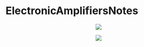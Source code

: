 # ElectronicAmplifiersNotes

<p align="center">
<img src="https://github.com/carlos-santiago-2017/ElectronicAmplifiersNotes/blob/master/page_0.png">
</p>


<p align="center">
<img src="https://github.com/carlos-santiago-2017/ElectronicAmplifiersNotes/blob/master/page_1.png">
</p>


